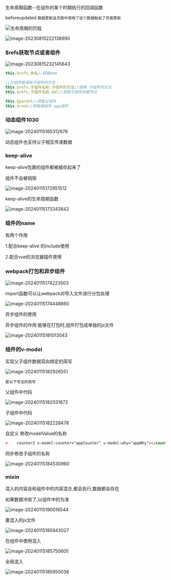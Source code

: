 生命周期函数--在组件的某个时期执行的回调函数

beforeupdated `数据更新且页面中使用了这个数据触发了页面更新`

![生命周期的历程](../../../assests/生命周期的历程.png)

![image-20230815222138990](../../../assests/image-20230815222138990.png)

### $refs获取节点或者组件

![image-20230815232145643](../../../assests/image-20230815232145643.png)

```js
this.$refs.命名//获取dom

//父组件能调用子组件的方法
this.$refs.子组件名称.子组件的方法//调用 子组件的方法
this.$refs.子组件名称.$el//获取子组件的根节点
```

```js
this.$parent//获取父组件
this.$root//获取根组件 app组件
```

### 动态组件1030

![image-20240115165312676](img/image-20240115165312676.png)

动态组件也支持父子相互传递数据

### keep-alive

keep-alive包裹的组件都被缓存起来了

组件不会被销毁

![image-20240115172951512](img/image-20240115172951512.png)

keep-alive的生命周期函数

![image-20240115173343842](img/image-20240115173343842.png)

### 组件的name

有两个作用

1.配合keep-alive 的include使用

2.配合vue的浏览器插件使用

### webpack打包和异步组件

![image-20240115174223503](img/image-20240115174223503.png)

import函数可以让webpack对导入文件进行分包处理

![image-20240115174448860](img/image-20240115174448860.png)

异步组件的使用

异步组件的作用:能够在打包时,组件打包成单独的js文件

![image-20240115181013043](img/image-20240115181013043.png)

### 组件的v-model

实现父子组件数据双向绑定的简写

![image-20240115182926551](img/image-20240115182926551.png)

`是以下写法的简写`

父组件中代码

![image-20240115182031672](img/image-20240115182031672.png)

子组件中代码

![image-20240115182228478](img/image-20240115182228478.png)

自定义 修改modelValue的名称

```html
<    counter2 v-model:counter="appCounter" v-model:why="appWhy"></counter2>
```

同步修改子组件的名称

![image-20240115184530960](img/image-20240115184530960.png)

### mixin

混入的内容会和组件中的内容混合,都会执行,数据都会存在

如果数据冲突了,以组件中的为准

![image-20240115190016544](img/image-20240115190016544.png)

要混入的js文件

![image-20240115185843027](img/image-20240115185843027.png)

在组件中使用混入

![image-20240115185750605](img/image-20240115185750605.png)

全局混入

![image-20240115185950036](img/image-20240115185950036.png)